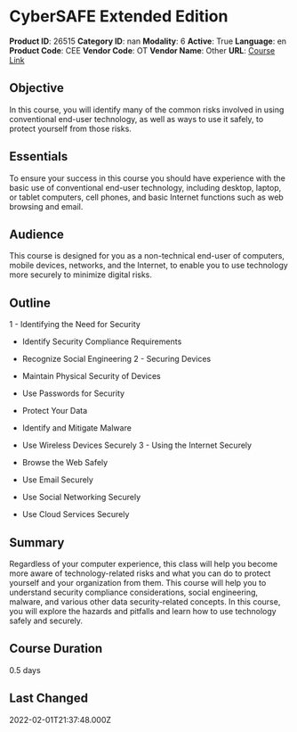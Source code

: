 # CyberSAFE Extended Edition

**Product ID**: 26515
**Category ID**: nan
**Modality**: 6
**Active**: True
**Language**: en
**Product Code**: CEE
**Vendor Code**: OT
**Vendor Name**: Other
**URL**: [Course Link](https://www.fastlaneus.com/course/ot-cee)

## Objective
In this course, you will identify many of the common risks involved in using conventional end-user technology, as well as ways to use it safely, to protect yourself from those risks.

## Essentials
To ensure your success in this course you should have experience with the basic use of conventional end-user technology, including desktop, laptop, or tablet computers, cell phones, and basic Internet functions such as web browsing and email.

## Audience
This course is designed for you as a non-technical end-user of computers, mobile devices, networks, and the Internet, to enable you to use technology more securely to minimize digital risks.

## Outline
1 - Identifying the Need for Security


- Identify Security Compliance Requirements
- Recognize Social Engineering
2 - Securing Devices


- Maintain Physical Security of Devices
- Use Passwords for Security
- Protect Your Data
- Identify and Mitigate Malware
- Use Wireless Devices Securely
3 - Using the Internet Securely


- Browse the Web Safely
- Use Email Securely
- Use Social Networking Securely
- Use Cloud Services Securely

## Summary
Regardless of your computer experience, this class will help you become more aware of technology-related risks and what you can do to protect yourself and your organization from them. This course will help you to understand security compliance considerations, social engineering, malware, and various other data security-related concepts. In this course, you will explore the hazards and pitfalls and learn how to use technology safely and securely.

## Course Duration
0.5 days

## Last Changed
2022-02-01T21:37:48.000Z
